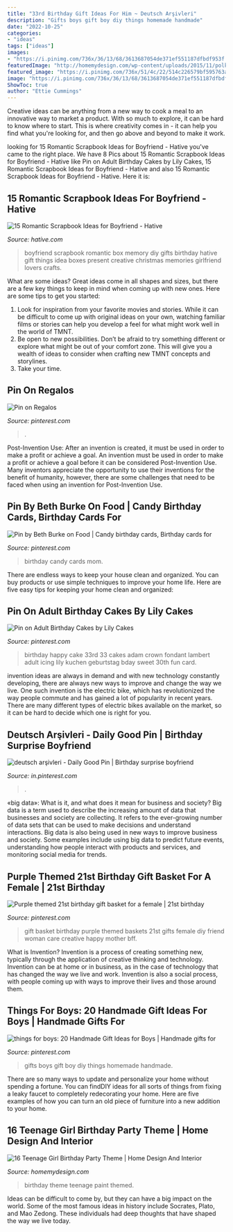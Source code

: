 ```yaml
---
title: "33rd Birthday Gift Ideas For Him ~ Deutsch Arşivleri"
description: "Gifts boys gift boy diy things homemade handmade"
date: "2022-10-25"
categories:
- "ideas"
tags: ["ideas"]
images:
- "https://i.pinimg.com/736x/36/13/68/3613687054de371ef551187dfbdf953f.jpg"
featuredImage: "http://homemydesign.com/wp-content/uploads/2015/11/polka-dot-and-rainbow-paint-themed-birthday-party.jpg"
featured_image: "https://i.pinimg.com/736x/51/4c/22/514c226579bf595763ae940e4b819226--purple-gift-basket-ideas-birthday-basket-ideas-for-women.jpg"
image: "https://i.pinimg.com/736x/36/13/68/3613687054de371ef551187dfbdf953f.jpg"
ShowToc: true
author: "Ettie Cummings"
---
```



Creative ideas can be anything from a new way to cook a meal to an innovative way to market a product. With so much to explore, it can be hard to know where to start. This is where creativity comes in - it can help you find what you're looking for, and then go above and beyond to make it work.

	

		
looking for 15 Romantic Scrapbook Ideas for Boyfriend - Hative you've came to the right place. We have 8 Pics about 15 Romantic Scrapbook Ideas for Boyfriend - Hative like Pin on Adult Birthday Cakes by Lily Cakes, 15 Romantic Scrapbook Ideas for Boyfriend - Hative and also 15 Romantic Scrapbook Ideas for Boyfriend - Hative. Here it is:
		
    
## 15 Romantic Scrapbook Ideas For Boyfriend - Hative

<img loading=lazy src="https://hative.com/wp-content/uploads/2014/06/scrapbook-ideas-for-boyfriend/14-scrapbook-ideas-for-lovers.jpg" onerror="this.onerror=null;this.src='https://tse4.mm.bing.net/th?id=OIP.7yqCcXCTzDaVwZay9thIkAHaJ4&amp;pid=15.1';" alt="15 Romantic Scrapbook Ideas for Boyfriend - Hative">

_Source: hative.com_

>boyfriend scrapbook romantic box memory diy gifts birthday hative gift things idea boxes present creative christmas memories girlfriend lovers crafts. 

	

What are some ideas?
Great ideas come in all shapes and sizes, but there are a few key things to keep in mind when coming up with new ones. Here are some tips to get you started: 
1. Look for inspiration from your favorite movies and stories. While it can be difficult to come up with original ideas on your own, watching familiar films or stories can help you develop a feel for what might work well in the world of TMNT. 
2. Be open to new possibilities. Don’t be afraid to try something different or explore what might be out of your comfort zone. This will give you a wealth of ideas to consider when crafting new TMNT concepts and storylines. 
3. Take your time.

    
## Pin On Regalos

<img loading=lazy src="https://i.pinimg.com/736x/35/fc/78/35fc78ddf865f5bb3948ababb81e5001.jpg" onerror="this.onerror=null;this.src='https://tse3.mm.bing.net/th?id=OIP.rBlpdqo_vykoX9lynIKFoQHaNK&amp;pid=15.1';" alt="Pin on Regalos">

_Source: pinterest.com_

>. 

	

Post-Invention Use: After an invention is created, it must be used in order to make a profit or achieve a goal.
An invention must be used in order to make a profit or achieve a goal before it can be considered Post-Invention Use. Many inventors appreciate the opportunity to use their inventions for the benefit of humanity, however, there are some challenges that need to be faced when using an invention for Post-Invention Use.

    
## Pin By Beth Burke On Food | Candy Birthday Cards, Birthday Cards For

<img loading=lazy src="https://i.pinimg.com/736x/68/25/b9/6825b9ec4db87793813fa1e2add2e8c4---birthday-birthday-gifts.jpg" onerror="this.onerror=null;this.src='https://tse3.mm.bing.net/th?id=OIP.eomc5SujciW6NQP2NdN9hQHaJ4&amp;pid=15.1';" alt="Pin by Beth Burke on Food | Candy birthday cards, Birthday cards for">

_Source: pinterest.com_

>birthday candy cards mom. 

	

There are endless ways to keep your house clean and organized. You can buy products or use simple techniques to improve your home life. Here are five easy tips for keeping your home clean and organized:

    
## Pin On Adult Birthday Cakes By Lily Cakes

<img loading=lazy src="https://i.pinimg.com/736x/71/fa/2a/71fa2a25af2ca83396b19a9f0198e1a6--rd-birthday-happy-birthday-cakes.jpg" onerror="this.onerror=null;this.src='https://tse3.mm.bing.net/th?id=OIP.gQ0lxudsGk2EkIj8wzsW_QHaJ3&amp;pid=15.1';" alt="Pin on Adult Birthday Cakes by Lily Cakes">

_Source: pinterest.com_

>birthday happy cake 33rd 33 cakes adam crown fondant lambert adult icing lily kuchen geburtstag bday sweet 30th fun card. 

	

invention ideas are always in demand and with new technology constantly developing, there are always new ways to improve and change the way we live. One such invention is the electric bike, which has revolutionized the way people commute and has gained a lot of popularity in recent years. There are many different types of electric bikes available on the market, so it can be hard to decide which one is right for you.

    
## Deutsch Arşivleri - Daily Good Pin | Birthday Surprise Boyfriend

<img loading=lazy src="https://i.pinimg.com/736x/36/13/68/3613687054de371ef551187dfbdf953f.jpg" onerror="this.onerror=null;this.src='https://tse1.mm.bing.net/th?id=OIP.Beb2-GcdDhA7woVE4n_sLQHaNx&amp;pid=15.1';" alt="deutsch arşivleri - Daily Good Pin | Birthday surprise boyfriend">

_Source: in.pinterest.com_

>. 

	

«big data»: What is it, and what does it mean for business and society?
Big data is a term used to describe the increasing amount of data that businesses and society are collecting. It refers to the ever-growing number of data sets that can be used to make decisions and understand interactions. Big data is also being used in new ways to improve business and society. Some examples include using big data to predict future events, understanding how people interact with products and services, and monitoring social media for trends.

    
## Purple Themed 21st Birthday Gift Basket For A Female | 21st Birthday

<img loading=lazy src="https://i.pinimg.com/736x/51/4c/22/514c226579bf595763ae940e4b819226--purple-gift-basket-ideas-birthday-basket-ideas-for-women.jpg" onerror="this.onerror=null;this.src='https://tse1.mm.bing.net/th?id=OIP.RKk3JJ0ltFSejnROS-P2nAHaJ4&amp;pid=15.1';" alt="Purple themed 21st birthday gift basket for a female | 21st birthday">

_Source: pinterest.com_

>gift basket birthday purple themed baskets 21st gifts female diy friend woman care creative happy mother bff. 

	

What is Invention?
Invention is a process of creating something new, typically through the application of creative thinking and technology. Invention can be at home or in business, as in the case of technology that has changed the way we live and work. Invention is also a social process, with people coming up with ways to improve their lives and those around them.

    
## Things For Boys: 20 Handmade Gift Ideas For Boys | Handmade Gifts For

<img loading=lazy src="https://i.pinimg.com/736x/32/06/4a/32064a2abb3a48b8feb3c3c7b884afc8--baby-boy-diy-gifts-gifts-for-boys.jpg" onerror="this.onerror=null;this.src='https://tse3.mm.bing.net/th?id=OIP.ex7ldBZaIsp4tgsJqnJCCQAAAA&amp;pid=15.1';" alt="things for boys: 20 Handmade Gift Ideas for Boys | Handmade gifts for">

_Source: pinterest.com_

>gifts boys gift boy diy things homemade handmade. 

	

There are so many ways to update and personalize your home without spending a fortune. You can findDIY ideas for all sorts of things from fixing a leaky faucet to completely redecorating your home. Here are five examples of how you can turn an old piece of furniture into a new addition to your home.

    
## 16 Teenage Girl Birthday Party Theme | Home Design And Interior

<img loading=lazy src="http://homemydesign.com/wp-content/uploads/2015/11/polka-dot-and-rainbow-paint-themed-birthday-party.jpg" onerror="this.onerror=null;this.src='https://tse1.mm.bing.net/th?id=OIP.ZVWknunJ_1A7PEj8QT0-5wHaKY&amp;pid=15.1';" alt="16 Teenage Girl Birthday Party Theme | Home Design And Interior">

_Source: homemydesign.com_

>birthday theme teenage paint themed. 

	

Ideas can be difficult to come by, but they can have a big impact on the world. Some of the most famous ideas in history include Socrates, Plato, and Mao Zedong. These individuals had deep thoughts that have shaped the way we live today.

